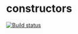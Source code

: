 # constructors
[![Build status](https://ci.appveyor.com/api/projects/status/idf5x5t56kmfjlan?svg=true)](https://ci.appveyor.com/project/petrikovandrey/constructors)